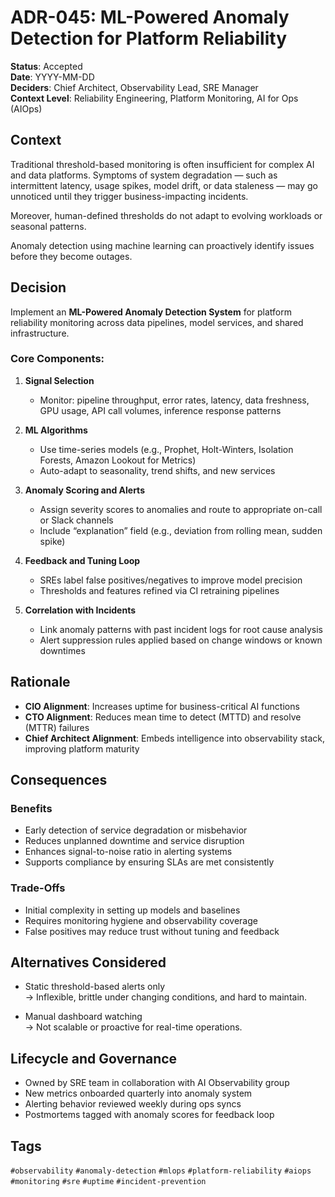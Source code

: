# ADR-045: ML-Powered Anomaly Detection for Platform Reliability

**Status**: Accepted  
**Date**: YYYY-MM-DD  
**Deciders**: Chief Architect, Observability Lead, SRE Manager  
**Context Level**: Reliability Engineering, Platform Monitoring, AI for Ops (AIOps)

## Context

Traditional threshold-based monitoring is often insufficient for complex AI and data platforms. Symptoms of system degradation — such as intermittent latency, usage spikes, model drift, or data staleness — may go unnoticed until they trigger business-impacting incidents.

Moreover, human-defined thresholds do not adapt to evolving workloads or seasonal patterns.

Anomaly detection using machine learning can proactively identify issues before they become outages.

## Decision

Implement an **ML-Powered Anomaly Detection System** for platform reliability monitoring across data pipelines, model services, and shared infrastructure.

### Core Components:

1. **Signal Selection**  
   - Monitor: pipeline throughput, error rates, latency, data freshness, GPU usage, API call volumes, inference response patterns

2. **ML Algorithms**  
   - Use time-series models (e.g., Prophet, Holt-Winters, Isolation Forests, Amazon Lookout for Metrics)  
   - Auto-adapt to seasonality, trend shifts, and new services

3. **Anomaly Scoring and Alerts**  
   - Assign severity scores to anomalies and route to appropriate on-call or Slack channels  
   - Include “explanation” field (e.g., deviation from rolling mean, sudden spike)

4. **Feedback and Tuning Loop**  
   - SREs label false positives/negatives to improve model precision  
   - Thresholds and features refined via CI retraining pipelines

5. **Correlation with Incidents**  
   - Link anomaly patterns with past incident logs for root cause analysis  
   - Alert suppression rules applied based on change windows or known downtimes

## Rationale

- **CIO Alignment**: Increases uptime for business-critical AI functions  
- **CTO Alignment**: Reduces mean time to detect (MTTD) and resolve (MTTR) failures  
- **Chief Architect Alignment**: Embeds intelligence into observability stack, improving platform maturity

## Consequences

### Benefits

- Early detection of service degradation or misbehavior  
- Reduces unplanned downtime and service disruption  
- Enhances signal-to-noise ratio in alerting systems  
- Supports compliance by ensuring SLAs are met consistently

### Trade-Offs

- Initial complexity in setting up models and baselines  
- Requires monitoring hygiene and observability coverage  
- False positives may reduce trust without tuning and feedback

## Alternatives Considered

- Static threshold-based alerts only  
  → Inflexible, brittle under changing conditions, and hard to maintain.

- Manual dashboard watching  
  → Not scalable or proactive for real-time operations.

## Lifecycle and Governance

- Owned by SRE team in collaboration with AI Observability group  
- New metrics onboarded quarterly into anomaly system  
- Alerting behavior reviewed weekly during ops syncs  
- Postmortems tagged with anomaly scores for feedback loop

## Tags

`#observability` `#anomaly-detection` `#mlops` `#platform-reliability` `#aiops` `#monitoring` `#sre` `#uptime` `#incident-prevention`

